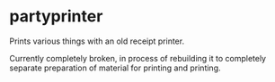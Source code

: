 partyprinter
============

Prints various things with an old receipt printer.

Currently completely broken, in process of rebuilding it to completely separate preparation of material for printing and printing.

